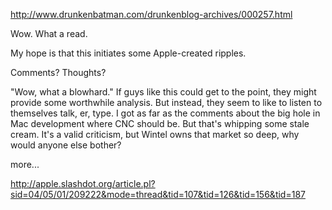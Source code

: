 http://www.drunkenbatman.com/drunkenblog-archives/000257.html

Wow. What a read. 

My hope is that this initiates some Apple-created ripples.

Comments? Thoughts?

"Wow, what a blowhard." If guys like this could get to the point, they might provide some worthwhile analysis.
But instead, they seem to like to listen to themselves talk, er, type.
I got as far as the comments about the big hole in Mac development where CNC should be.
But that's whipping some stale cream. It's a valid criticism, but Wintel owns that market so deep, why would anyone else bother?

more...

http://apple.slashdot.org/article.pl?sid=04/05/01/209222&mode=thread&tid=107&tid=126&tid=156&tid=187
